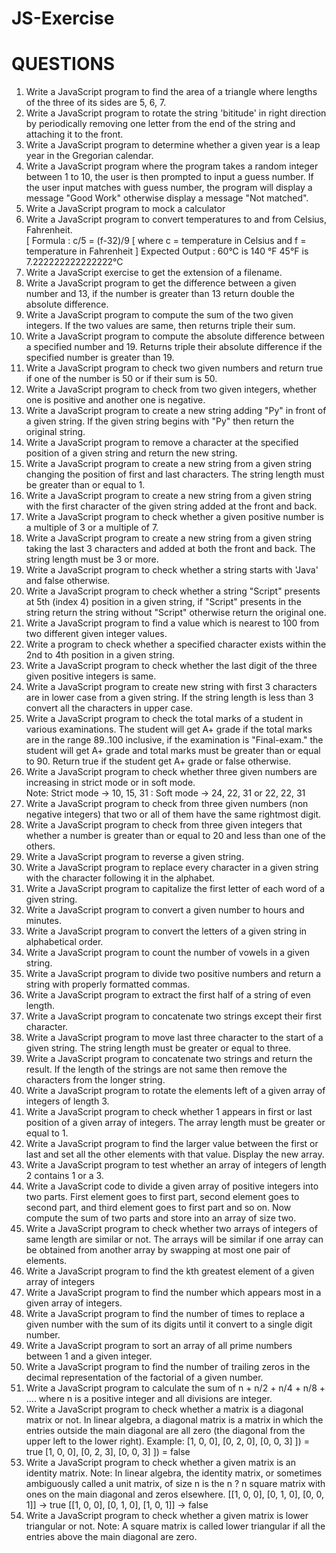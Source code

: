 # JS-Exercise
# QUESTIONS 

1. Write a JavaScript program to find the area of a triangle where lengths of the three of its sides are 5, 6, 7.  
2. Write a JavaScript program to rotate the string 'bititude' in right direction by periodically removing one letter from the end of the string and attaching it to the front.  
3. Write a JavaScript program to determine whether a given year is a leap year in the Gregorian calendar.  
4. Write a JavaScript program where the program takes a random integer between 1 to 10, the user is then prompted to input a guess number. If the user input matches with guess number, the program will display a message "Good Work" otherwise display a message "Not matched".  
5. Write a JavaScript program to mock a calculator 
6. Write a JavaScript program to convert temperatures to and from Celsius, Fahrenheit.  
[ Formula : c/5 = (f-32)/9 [ where c = temperature in Celsius and f = temperature in Fahrenheit ]
Expected Output :
60°C is 140 °F
45°F is 7.222222222222222°C 
7. Write a JavaScript exercise to get the extension of a filename.  
8. Write a JavaScript program to get the difference between a given number and 13, if the number is greater than 13 return double the absolute difference.  
9. Write a JavaScript program to compute the sum of the two given integers. If the two values are same, then returns triple their sum.  
10. Write a JavaScript program to compute the absolute difference between a specified number and 19. Returns triple their absolute difference if the specified number is greater than 19.  
11. Write a JavaScript program to check two given numbers and return true if one of the number is 50 or if their sum is 50.   
12. Write a JavaScript program to check from two given integers, whether one is positive and another one is negative.  
13. Write a JavaScript program to create a new string adding "Py" in front of a given string. If the given string begins with "Py" then return the original string.  
14. Write a JavaScript program to remove a character at the specified position of a given string and return the new string.  
15. Write a JavaScript program to create a new string from a given string changing the position of first and last characters. The string length must be greater than or equal to 1.  
16. Write a JavaScript program to create a new string from a given string with the first character of the given string added at the front and back.  
17. Write a JavaScript program to check whether a given positive number is a multiple of 3 or a multiple of 7.  
18. Write a JavaScript program to create a new string from a given string taking the last 3 characters and added at both the front and back. The string length must be 3 or more.  
19. Write a JavaScript program to check whether a string starts with 'Java' and false otherwise.  
20. Write a JavaScript program to check whether a string "Script" presents at 5th (index 4) position in a given string, if "Script" presents in the string return the string without "Script" otherwise return the original one.   
21. Write a JavaScript program to find a value which is nearest to 100 from two different given integer values.   
22. Write a program to check whether a specified character exists within the 2nd to 4th position in a given string.  
23. Write a JavaScript program to check whether the last digit of the three given positive integers is same.  
24. Write a JavaScript program to create new string with first 3 characters are in lower case from a given string. If the string length is less than 3 convert all the characters in upper case.  
25. Write a JavaScript program to check the total marks of a student in various examinations. The student will get A+ grade if the total marks are in the range 89..100 inclusive, if the examination is "Final-exam." the student will get A+ grade and total marks must be greater than or equal to 90. Return true if the student get A+ grade or false otherwise.     
26. Write a JavaScript program to check whether three given numbers are increasing in strict mode or in soft mode.  
Note: Strict mode -> 10, 15, 31 : Soft mode -> 24, 22, 31 or 22, 22, 31
27. Write a JavaScript program to check from three given numbers (non negative integers) that two or all of them have the same rightmost digit.  
28. Write a JavaScript program to check from three given integers that whether a number is greater than or equal to 20 and less than one of the others.   
29. Write a JavaScript program to reverse a given string.  
30. Write a JavaScript program to replace every character in a given string with the character following it in the alphabet.  
31. Write a JavaScript program to capitalize the first letter of each word of a given string.  
32. Write a JavaScript program to convert a given number to hours and minutes.  
33. Write a JavaScript program to convert the letters of a given string in alphabetical order.  
34. Write a JavaScript program to count the number of vowels in a given string.  
35. Write a JavaScript program to divide two positive numbers and return a string with properly formatted commas.   
36. Write a JavaScript program to extract the first half of a string of even length.  
37. Write a JavaScript program to concatenate two strings except their first character.  
38. Write a JavaScript program to move last three character to the start of a given string. The string length must be greater or equal to three.   
39. Write a JavaScript program to concatenate two strings and return the result. If the length of the strings are not same then remove the characters from the longer string. 
40. Write a JavaScript program to rotate the elements left of a given array of integers of length 3.  
41. Write a JavaScript program to check whether 1 appears in first or last position of a given array of integers. The array length must be greater or equal to 1.   
42. Write a JavaScript program to find the larger value between the first or last and set all the other elements with that value. Display the new array.    
43. Write a JavaScript program to test whether an array of integers of length 2 contains 1 or a 3.     
44. Write a JavaScript code to divide a given array of positive integers into two parts. First element goes to first part, second element goes to second part, and third element goes to first part and so on. Now compute the sum of two parts and store into an array of size two.  
45. Write a JavaScript program to check whether two arrays of integers of same length are similar or not. The arrays will be similar if one array can be obtained from another array by swapping at most one pair of elements.  
46. Write a JavaScript program to find the kth greatest element of a given array of integers  
47. Write a JavaScript program to find the number which appears most in a given array of integers.
48. Write a JavaScript program to find the number of times to replace a given number with the sum of its digits until it convert to a single digit number.
49. Write a JavaScript program to sort an array of all prime numbers between 1 and a given integer. 
50. Write a JavaScript program to find the number of trailing zeros in the decimal representation of the factorial of a given number. 
51. Write a JavaScript program to calculate the sum of n + n/2 + n/4 + n/8 + .... where n is a positive integer and all divisions are integer. 
52. Write a JavaScript program to check whether a matrix is a diagonal matrix or not. In linear algebra, a diagonal matrix is a matrix in which the entries outside the main diagonal are all zero (the diagonal from the upper left to the lower right). 
Example:
[1, 0, 0], [0, 2, 0], [0, 0, 3] ]) = true
[1, 0, 0], [0, 2, 3], [0, 0, 3] ]) = false
53. Write a JavaScript program to check whether a given matrix is an identity matrix. 
Note: In linear algebra, the identity matrix, or sometimes ambiguously called a unit matrix, of size n is the n ? n square matrix with ones on the main diagonal and zeros elsewhere.
[[1, 0, 0], [0, 1, 0], [0, 0, 1]] -> true
[[1, 0, 0], [0, 1, 0], [1, 0, 1]] -> false
54. Write a JavaScript program to check whether a given matrix is lower triangular or not. 
Note: A square matrix is called lower triangular if all the entries above the main diagonal are zero.
